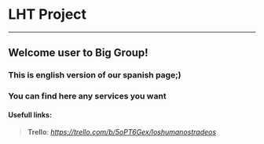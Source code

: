 # LHT Project
___

## Welcome user to Big Group!
### This is english version of our spanish page;)
### You can find here any services you want 

#### Usefull links:
> __Trello__: *https://trello.com/b/5oPT6Gex/loshumanostradeos* 
